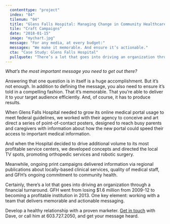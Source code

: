 ```yaml
---
  contenttype: "project"
  index: "04"
  tilenum: "04"
  title: "Glens Falls Hospital: Managing Change in Community Healthcare"
  tile: "Craft Campaigns"
  date: "2018-01-15"
  image: "mychart.jpg"
  message: "For any media, at every budget:"
  messagex: "We make it memorable. And ensure it’s actionable."
  cta: "Case Study: Glens Falls Hospital"
  pullquote: "There’s a lot that goes into driving an organization through a financial turnaround."
---
```


<div>
<p><em>What’s the most important message you need to get out there?</em></p>

Answering that one question is in itself is a huge accomplishment. But it’s not enough. In addition to defining the message, you also need to ensure it’s told in a compelling fashion. That it’s memorable. That you’re able to deliver it to your target audience efficiently. And, of course, it has to produce results.

When Glens Falls Hospital needed to grow its online medical portal usage to meet federal guidelines, we worked with their agency to conceive and art direct a series of point-of-contact posters, designed to reach busy parents and caregivers with information about how the new portal could speed their access to important medical information.

And when the Hospital decided to drive additional volume to its most profitable service centers, we developed concepts and directed the local TV spots, promoting orthopedic services and robotic surgery.

Meanwhile, ongoing print campaigns delivered information via regional publications about locally-based clinical services, quality of medical staff, and GFH’s ongoing commitment to community health.

Certainly, there’s a lot that goes into driving an organization through a financial turnaround. GFH went from losing $1.6 million from 2009-12 to becoming a profitable institution in 2013. One key element: working with a team that delivers memorable and actionable messaging.

Develop a healthy relationship with a proven marketer. [Get in touch](https://davelindberg.com/#contact) with Dave, or call him at 603.727.2050, and get your message heard.

</div>

